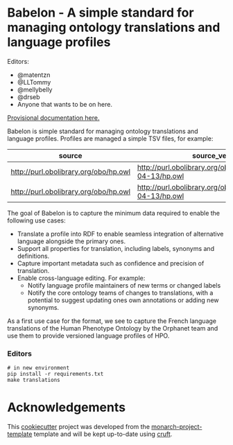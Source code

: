 # Babelon - A simple standard for managing ontology translations and language profiles

Editors:
- @matentzn
- @LLTommy
- @mellybelly
- @drseb
- Anyone that wants to be on here.

[Provisional documentation here.](https://monarch-initiative.github.io/babelon/)

Babelon is simple standard for managing ontology translations and language profiles. Profiles are managed a simple TSV files, for example:

| source                                | source_version                                               | source_language | translation_language | subject_id | predicate_id     | source_value       | translation_value   | translator                            | translation_date | translation_confidence | translation_precision | translation_type |
|---------------------------------------|--------------------------------------------------------------|-----------------|----------------------|------------|------------------|--------------------|---------------------|---------------------------------------|------------------|------------------------|-----------------------|------------------|
| http://purl.obolibrary.org/obo/hp.owl | http://purl.obolibrary.org/obo/hp/releases/2021-04-13/hp.owl | en              | de                   | HP:0001945 | rdfs:label       | Fever              | Fieber              | https://orcid.org/0000-0002-1373-XXXX |       2021-05-21 |                   0.95 | exact                 | HumanCurated     |
| http://purl.obolibrary.org/obo/hp.owl | http://purl.obolibrary.org/obo/hp/releases/2021-04-13/hp.owl | en              | de                   | HP:0002615 | oio:exactSynonym | Low blood pressure | Niedriger Blutdruck | https://orcid.org/0000-0002-1373-XXXX |       2021-05-21 |                    0.9 | exact                 | HumanCurated     |

The goal of Babelon is to capture the minimum data required to enable the following use cases:

- Translate a profile into RDF to enable seamless integration of alternative language alongside the primary ones.
- Support all properties for translation, including labels, synonyms and definitions.
- Capture important metadata such as confidence and precision of translation.
- Enable cross-language editing. For example:
  - Notify language profile maintainers of new terms or changed labels
  - Notify the core ontology teams of changes to translations, with a potential to suggest updating ones own annotations or adding new synonyms.


As a first use case for the format, we see to capture the French language translations of the Human Phenotype Ontology by the Orphanet team and use them to provide versioned language profiles of HPO.

### Editors

```
# in new environment
pip install -r requirements.txt
make translations
```
# Acknowledgements

This [cookiecutter](https://cookiecutter.readthedocs.io/en/stable/README.html) project was developed from the [monarch-project-template](https://github.com/monarch-initiative/monarch-project-template) template and will be kept up-to-date using [cruft](https://cruft.github.io/cruft/).